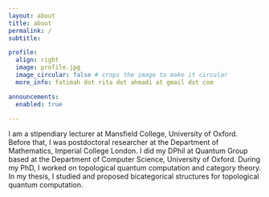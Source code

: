 ```yaml
---
layout: about
title: about
permalink: /
subtitle: 

profile:
  align: right
  image: profile.jpg
  image_circular: false # crops the image to make it circular
  more_info: fatimah dot rita dot ahmadi at gmail dot com

announcements:
  enabled: true

---
```

I am a stipendiary lecturer at Mansfield College, University of Oxford. Before that, I was postdoctoral researcher at the Department of Mathematics, Imperial College London. I did my DPhil at Quantum Group based at the Department of Computer Science, University of Oxford. During my PhD, I worked on topological quantum computation and category theory. In my thesis, I studied and proposed bicategorical structures for topological quantum computation. 


